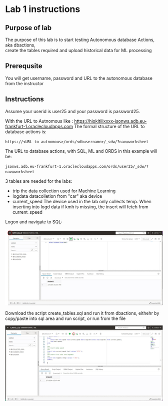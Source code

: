 # Lab 1 instructions

## Purpose of lab

The purpose of this lab is to start testing Autonomous database Actions, aka dbactions,  
create the tables required and upload historical data for ML processing

## Prerequsite

You will get username, password and URL to the autonomous database from the instructor  

## Instructions

Assume your userid is user25 and your password is password25.  
  
With the URL to Autnomous like : https://hiokitiiixxxx-jsonws.adb.eu-frankfurt-1.oraclecloudapps.com 
The formal structure of the URL to database actions is:  

`https://<URL to autnomous>/ords/<dbusername>/_sdw/?nav=worksheet`

The URL to database actions, with SQL, ML and ORDS in this example will be:  
  
`jsonws.adb.eu-frankfurt-1.oraclecloudapps.com/ords/user25/_sdw/?nav=worksheet`

3 tables are needed for the labs:  
 - trip  the data collection used for Machine Learning
- logdata         datacolletion from "car" aka device
- current_speed   The device used in the lab only collects temp. When inserting into logd data if kmh is missing, the insert will fetch from current_speed

Logon and navigate to SQL:  

![DB Actions](../images/dbactions.JPG)

Download the script create_tables.sql and run it from dbactions, eithehr by copy/paste into 
sql area and run script, or run from the file    
  
![DB Actions](../images/dbactions2.JPG)

